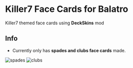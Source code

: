 # Killer7 Face Cards for Balatro 

Killer7 themed face cards using **DeckSkins** mod

## Info  
- Currently only has **spades and clubs face cards** made.  

![spades](https://github.com/user-attachments/assets/d2ffadaf-84be-4136-9442-9bcd25a849fa)
![clubs](https://github.com/user-attachments/assets/85770e69-344a-428a-a3c0-7c9860d923a4)



